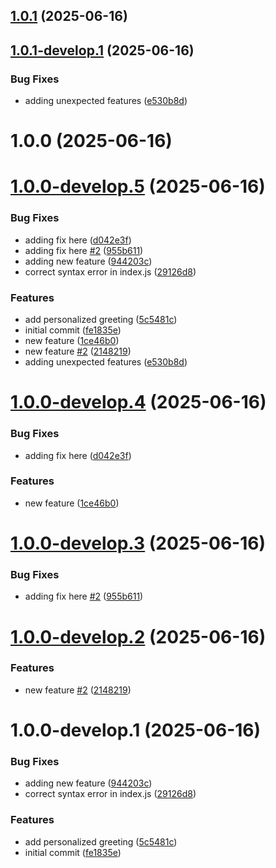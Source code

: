 
## [1.0.1](https://github.com/rtoora-tranzact/semantic-release-test/compare/v1.0.0...v1.0.1) (2025-06-16)

## [1.0.1-develop.1](https://github.com/rtoora-tranzact/semantic-release-test/compare/v1.0.0...v1.0.1-develop.1) (2025-06-16)



### Bug Fixes

* adding unexpected features ([e530b8d](https://github.com/rtoora-tranzact/semantic-release-test/commit/e530b8d4a71d9c065ed16b6f185ac4d1955a7a36))

# 1.0.0 (2025-06-16)

# [1.0.0-develop.5](https://github.com/rtoora-tranzact/semantic-release-test/compare/v1.0.0-develop.4...v1.0.0-develop.5) (2025-06-16)



### Bug Fixes

* adding fix here ([d042e3f](https://github.com/rtoora-tranzact/semantic-release-test/commit/d042e3fe2e0c29cc0f178cabb0ae445450ea530e))
* adding fix here [#2](https://github.com/rtoora-tranzact/semantic-release-test/issues/2) ([955b611](https://github.com/rtoora-tranzact/semantic-release-test/commit/955b6110241375408a28e98e383b7c4cbfae04bd))
* adding new feature ([944203c](https://github.com/rtoora-tranzact/semantic-release-test/commit/944203cc66263f813462414bde766f19a2eceaa3))
* correct syntax error in index.js ([29126d8](https://github.com/rtoora-tranzact/semantic-release-test/commit/29126d8dc4c6ed55277f406ebe2d7af911c4ee2b))


### Features

* add personalized greeting ([5c5481c](https://github.com/rtoora-tranzact/semantic-release-test/commit/5c5481c7f11ea04cb06db012d8d5a523b71510f5))
* initial commit ([fe1835e](https://github.com/rtoora-tranzact/semantic-release-test/commit/fe1835e1d77c5cfcddd7d4c29aeb68a7d03a3fab))
* new feature ([1ce46b0](https://github.com/rtoora-tranzact/semantic-release-test/commit/1ce46b0097070a672b0ca6742907480d19c61fad))
* new feature [#2](https://github.com/rtoora-tranzact/semantic-release-test/issues/2) ([2148219](https://github.com/rtoora-tranzact/semantic-release-test/commit/21482190a5406bec955b8cbeb31fd2cf472c2922))
* adding unexpected features ([e530b8d](https://github.com/rtoora-tranzact/semantic-release-test/commit/e530b8d4a71d9c065ed16b6f185ac4d1955a7a36))


# [1.0.0-develop.4](https://github.com/rtoora-tranzact/semantic-release-test/compare/v1.0.0-develop.3...v1.0.0-develop.4) (2025-06-16)


### Bug Fixes

* adding fix here ([d042e3f](https://github.com/rtoora-tranzact/semantic-release-test/commit/d042e3fe2e0c29cc0f178cabb0ae445450ea530e))


### Features

* new feature ([1ce46b0](https://github.com/rtoora-tranzact/semantic-release-test/commit/1ce46b0097070a672b0ca6742907480d19c61fad))

# [1.0.0-develop.3](https://github.com/rtoora-tranzact/semantic-release-test/compare/v1.0.0-develop.2...v1.0.0-develop.3) (2025-06-16)


### Bug Fixes

* adding fix here [#2](https://github.com/rtoora-tranzact/semantic-release-test/issues/2) ([955b611](https://github.com/rtoora-tranzact/semantic-release-test/commit/955b6110241375408a28e98e383b7c4cbfae04bd))

# [1.0.0-develop.2](https://github.com/rtoora-tranzact/semantic-release-test/compare/v1.0.0-develop.1...v1.0.0-develop.2) (2025-06-16)


### Features

* new feature [#2](https://github.com/rtoora-tranzact/semantic-release-test/issues/2) ([2148219](https://github.com/rtoora-tranzact/semantic-release-test/commit/21482190a5406bec955b8cbeb31fd2cf472c2922))

# 1.0.0-develop.1 (2025-06-16)


### Bug Fixes

* adding new feature ([944203c](https://github.com/rtoora-tranzact/semantic-release-test/commit/944203cc66263f813462414bde766f19a2eceaa3))
* correct syntax error in index.js ([29126d8](https://github.com/rtoora-tranzact/semantic-release-test/commit/29126d8dc4c6ed55277f406ebe2d7af911c4ee2b))


### Features

* add personalized greeting ([5c5481c](https://github.com/rtoora-tranzact/semantic-release-test/commit/5c5481c7f11ea04cb06db012d8d5a523b71510f5))
* initial commit ([fe1835e](https://github.com/rtoora-tranzact/semantic-release-test/commit/fe1835e1d77c5cfcddd7d4c29aeb68a7d03a3fab))
